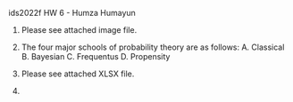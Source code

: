ids2022f HW 6 - Humza Humayun

1. Please see attached image file.

2. The four major schools of probability theory are as follows:
	A. Classical	B. Bayesian	C. Frequentus	D. Propensity

3. Please see attached XLSX file.

4. 
